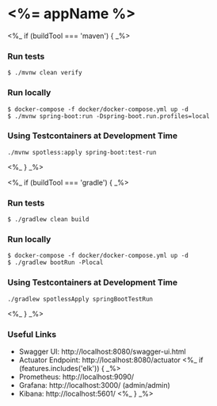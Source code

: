 # <%= appName %>

<%_ if (buildTool === 'maven') { _%>
### Run tests
`$ ./mvnw clean verify`

### Run locally
```shell
$ docker-compose -f docker/docker-compose.yml up -d
$ ./mvnw spring-boot:run -Dspring-boot.run.profiles=local
```
### Using Testcontainers at Development Time
```shell
./mvnw spotless:apply spring-boot:test-run
```
<%_ } _%>

<%_ if (buildTool === 'gradle') { _%>
### Run tests
`$ ./gradlew clean build`

### Run locally
```shell
$ docker-compose -f docker/docker-compose.yml up -d
$ ./gradlew bootRun -Plocal
```
### Using Testcontainers at Development Time
```
./gradlew spotlessApply springBootTestRun
```
<%_ } _%>

### Useful Links
* Swagger UI: http://localhost:8080/swagger-ui.html
* Actuator Endpoint: http://localhost:8080/actuator
<%_ if (features.includes('elk')) { _%>
* Prometheus: http://localhost:9090/
* Grafana: http://localhost:3000/ (admin/admin)
* Kibana: http://localhost:5601/
<%_ } _%>
